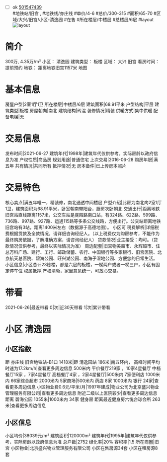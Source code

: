 - [ ] ok [501547439](https://bj.5i5j.com/ershoufang/501547439.html)  
 #地铁站/旧宫 ,  #地铁线/亦庄线
#单价/4-6 #总价/300-315 #面积/65-70   #区域/大兴/旧宫/小区-清逸园 #在售 #所在楼层/中楼层 #总楼层/6层 #layout 
![layout](http://image2a.5i5j.com/bdir/layout/272488.jpg_P5.jpg) 
# 简介 
 300万,  4.35万/m² 
小区： 清逸园
建筑类型： 板楼
区域： 大兴 旧宫
看房时间： 提前预约
地铁： 距离地铁旧宫1157米 地图
# 基本信息 
 房屋户型|2室1厅1卫
所在楼层|中楼层/6层
建筑面积|68.91平米
户型结构|平层
建筑类型|板楼
房屋朝向|南北
建筑结构|砖混
装修情况|精装
供暖方式|集中供暖
配备电梯|无
# 交易信息 
 发布时间|2021-06-27
建筑年代|1998年|建筑年代仅供参考，实际房龄以政府信息为准
产权性质|商品房
规划用途|普通住宅
上次交易|2016-06-28
购房年限|满五年
共有情况|共同所有
抵押情况|无
房本备件|已上传房本照片
# 交易特色 
 核心卖点|满五年唯一，精装修，南北通透中间楼层
户型介绍|此房为南北向2室1厅1卫，建筑面积为68.91平米，卧室朝南带阳台，厨房次卧朝北
交通出行|距离地铁旧宫站直线距离1157米，公交车站是庑殿路南口站，有324路、622路、599路、736路、997路、927路、运通115路等多条公交线路，方便出行。公交站距离地铁旧宫站有3站，距离1400米左右（数据源于高德地图）。
小区可
税费解析|详细税费根据贷款及全款情况，请详细咨询经纪人。（以上税费仅为购房参考，不能作为最终购房依据，了解准确方案，请咨询经纪人）
贷款情况|业主接受：均可。（贷款情况仅供参考，最终以实际情况为准）
周边配套|旧宫物美超市、永辉超市、住总万科广场、建行、工行、邮政储蓄、农行、中国银行等多家银行、旧宫医院、北京航天总医院、碧海公园、旺兴湖公园、南海子湿地公园、方便您的日常生活。
小区信息|小区总计23栋楼，都是六层的板楼，一梯两户或者一梯三户，小区有固定停车位
权属抵押|产权清晰，家里意见统一，可放心交易。
# 带看 
 2021-06-26|最近带看	 0|次|近30天带看	 1|次|累计带看
# 小区 清逸园
## 小区指数 
 距 亦庄线 旧宫地铁站-B1口 1418米|距 清逸园站 186米|南五环内， 高峰时间平均时速为17.2km/h|查看更多周边信息
500米内 平价餐厅219家 ，10家4星餐厅
中档餐厅15家 ，7家4星餐厅
高档餐厅4家 ，2家4星餐厅|500米内 7家便利店
1000米内 66家综合超市
2000米内 5家商场|500米内 药店 8家
1000米内 银行 24家|查看更多周边信息
小区物业费0.6元/平米/月|1997年建成|物业公司为北京盛兴物业管理服务有限公司|查看更多周边信息
附近二级以上医院较少|查看更多周边信息
距离 碧海公园 1055米|1000米内 34家 健身房
距离最近健身房六悦台球会所 263米|查看更多周边信息
## 小区信息 
 小区均价|38039元/m²
建筑面积|120000m²
建筑年代|1995年|建筑年代仅供参考，实际房龄以政府信息为准
总户数|2752
绿化率|20%
容积率|1.5
所在商圈|旧宫
小区物业|北京盛兴物业管理服务有限公司
小区在售房源34套
小区在租房源8套
